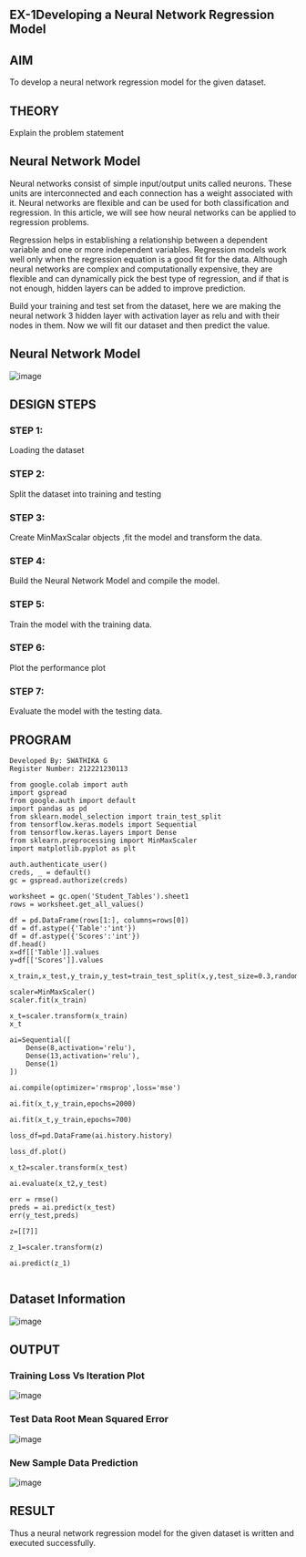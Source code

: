 ## EX-1Developing a Neural Network Regression Model

## AIM

To develop a neural network regression model for the given dataset.

## THEORY

Explain the problem statement

## Neural Network Model

Neural networks consist of simple input/output units called neurons. These units are interconnected and each connection has a weight associated with it. Neural networks are flexible and can be used for both classification and regression. In this article, we will see how neural networks can be applied to regression problems.

Regression helps in establishing a relationship between a dependent variable and one or more independent variables. Regression models work well only when the regression equation is a good fit for the data. Although neural networks are complex and computationally expensive, they are flexible and can dynamically pick the best type of regression, and if that is not enough, hidden layers can be added to improve prediction.

Build your training and test set from the dataset, here we are making the neural network 3 hidden layer with activation layer as relu and with their nodes in them. Now we will fit our dataset and then predict the value.

## Neural Network Model

![image](https://user-images.githubusercontent.com/93427246/224904957-962c297b-72c3-43f9-b361-22e9b7efb8b9.png)


## DESIGN STEPS

### STEP 1:

Loading the dataset

### STEP 2:

Split the dataset into training and testing

### STEP 3:

Create MinMaxScalar objects ,fit the model and transform the data.

### STEP 4:

Build the Neural Network Model and compile the model.

### STEP 5:

Train the model with the training data.

### STEP 6:

Plot the performance plot

### STEP 7:

Evaluate the model with the testing data.

## PROGRAM
```
Developed By: SWATHIKA G
Register Number: 212221230113

from google.colab import auth
import gspread
from google.auth import default
import pandas as pd
from sklearn.model_selection import train_test_split
from tensorflow.keras.models import Sequential
from tensorflow.keras.layers import Dense
from sklearn.preprocessing import MinMaxScaler
import matplotlib.pyplot as plt

auth.authenticate_user()
creds, _ = default()
gc = gspread.authorize(creds)

worksheet = gc.open('Student_Tables').sheet1
rows = worksheet.get_all_values()

df = pd.DataFrame(rows[1:], columns=rows[0])
df = df.astype({'Table':'int'})
df = df.astype({'Scores':'int'})
df.head()
x=df[['Table']].values
y=df[['Scores']].values

x_train,x_test,y_train,y_test=train_test_split(x,y,test_size=0.3,random_state=0)

scaler=MinMaxScaler()
scaler.fit(x_train)

x_t=scaler.transform(x_train)
x_t

ai=Sequential([
    Dense(8,activation='relu'),
    Dense(13,activation='relu'),
    Dense(1)
])

ai.compile(optimizer='rmsprop',loss='mse')

ai.fit(x_t,y_train,epochs=2000)

ai.fit(x_t,y_train,epochs=700)

loss_df=pd.DataFrame(ai.history.history)

loss_df.plot()

x_t2=scaler.transform(x_test)

ai.evaluate(x_t2,y_test)

err = rmse()
preds = ai.predict(x_test)
err(y_test,preds)

z=[[7]]

z_1=scaler.transform(z)

ai.predict(z_1)


```

## Dataset Information
![image](https://user-images.githubusercontent.com/93427246/224903108-600c4ce3-42ef-44bd-b0e5-770bbc90a9c7.png)


## OUTPUT

### Training Loss Vs Iteration Plot

![image](https://user-images.githubusercontent.com/93427246/224903390-501f127b-1536-4844-afe3-1dff611dae17.png)

### Test Data Root Mean Squared Error

![image](https://user-images.githubusercontent.com/93427246/224903932-7e06c013-2f5a-4d10-97af-6a18c71b3072.png)

### New Sample Data Prediction

![image](https://user-images.githubusercontent.com/93427246/224904405-6ec36239-184e-4c41-9d30-7e9010818ffa.png)

## RESULT
Thus a neural network regression model for the given dataset is written and executed successfully.
